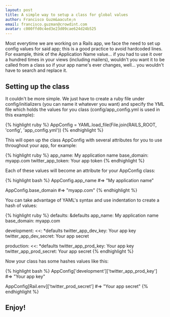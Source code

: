 ```yaml
---
layout: post
title: A simple way to setup a class for global values
author: Francisco Guzm&aacute;n
email: francisco.guzman@crowdint.com
avatar: c000ffd0c4ed3e23d09cae624d24b525
---
```


Most everytime we are working on a Rails app, we face the need to set up config values for said app; this is a good practice to avoid hardcoded lines. For example, think of the Application Name value... if you had to use it over a hundred times in your views (including mailers), wouldn't you want it to be called from a class so if your app name's ever changes, well... you wouldn't have to search and replace it.

## Setting up the class

It couldn't be more simple. We just have to create a ruby file under config/initializers (you can name it whatever you want) and specify the YML file which holds the values for you class (config/app_config.yml is used in this example):

{% highlight ruby %}
AppConfig = YAML.load_file(File.join(RAILS_ROOT, 'config', 'app_config.yml'))
{% endhighlight %}

This will open up the class AppConfig with several attributes for you to use throughout your app, for example:

{% highlight ruby %}
app_name: My application name
base_domain: myapp.com
twitter_app_token: Your app token
{% endhighlight %}

Each of these values will become an attribute for your AppConfig class:

{% highlight bash %}
AppConfig.app_name
#=> "My application name"

AppConfig.base_domain
#=> "myapp.com"
{% endhighlight %}

You can take advantage of YAML's syntax and use indentation to create a hash of values:

{% highlight ruby %}
defaults: &defaults
app_name: My application name
base_domain: myapp.com

development:
  <<: *defaults
  twitter_app_dev_key: Your app key
  twitter_app_dev_secret: Your app secret

production:
  <<: *defaults
  twitter_app_prod_key: Your app key
  twitter_app_prod_secret: Your app secret
{% endhighlight %}

Now your class has some hashes values like this:

{% highlight bash %}
AppConfig['development']['twitter_app_prod_key']
#=> "Your app key"

AppConfig[Rail.env]['twitter_prod_secret']
#=> "Your app secret"
{% endhighlight %}

## Enjoy!
